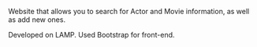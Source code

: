 
Website that allows you to search for Actor and Movie information, as well as add new ones.

Developed on LAMP. Used Bootstrap for front-end.